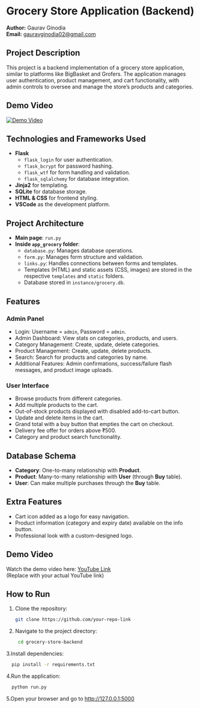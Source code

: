 # Grocery Store Application (Backend)

**Author:** Gaurav Ginodia  
**Email:** [gauravginodia02@gmail.com](mailto:gauravginodia02@gmail.com)

## Project Description
This project is a backend implementation of a grocery store application, similar to platforms like BigBasket and Grofers. The application manages user authentication, product management, and cart functionality, with admin controls to oversee and manage the store’s products and categories.

## Demo Video

[![Demo Video](https://img.youtube.com/vi/qdm0NxUCoUg/0.jpg)](https://youtu.be/qdm0NxUCoUg?feature=shared)

## Technologies and Frameworks Used
- **Flask**
  - `flask_login` for user authentication.
  - `flask_bcrypt` for password hashing.
  - `flask_wtf` for form handling and validation.
  - `flask_sqlalchemy` for database integration.
- **Jinja2** for templating.
- **SQLite** for database storage.
- **HTML & CSS** for frontend styling.
- **VSCode** as the development platform.

## Project Architecture
- **Main page**: `run.py`
- **Inside `app_grocery` folder**:
  - `database.py`: Manages database operations.
  - `form.py`: Manages form structure and validation.
  - `links.py`: Handles connections between forms and templates.
  - Templates (HTML) and static assets (CSS, images) are stored in the respective `templates` and `static` folders.
  - Database stored in `instance/grocery.db`.

## Features

### Admin Panel
- Login: Username = `admin`, Password = `admin`.
- Admin Dashboard: View stats on categories, products, and users.
- Category Management: Create, update, delete categories.
- Product Management: Create, update, delete products.
- Search: Search for products and categories by name.
- Additional Features: Admin confirmations, success/failure flash messages, and product image uploads.

### User Interface
- Browse products from different categories.
- Add multiple products to the cart.
- Out-of-stock products displayed with disabled add-to-cart button.
- Update and delete items in the cart.
- Grand total with a buy button that empties the cart on checkout.
- Delivery fee offer for orders above ₹500.
- Category and product search functionality.

## Database Schema
- **Category**: One-to-many relationship with **Product**.
- **Product**: Many-to-many relationship with **User** (through **Buy** table).
- **User**: Can make multiple purchases through the **Buy** table.

## Extra Features
- Cart icon added as a logo for easy navigation.
- Product information (category and expiry date) available on the info button.
- Professional look with a custom-designed logo.

## Demo Video
Watch the demo video here: [YouTube Link](https://youtu.be/qdm0NxUCoUg?feature=shared)  
(Replace with your actual YouTube link)

## How to Run
1. Clone the repository:
   ```bash
   git clone https://github.com/your-repo-link
   ```
2. Navigate to the project directory:
   ```bash
    cd grocery-store-backend
   ```

3.Install dependencies:
  ```bash
    pip install -r requirements.txt
  ```

4.Run the application:
  ```bash
    python run.py
  ```

5.Open your browser and go to http://127.0.0.1:5000
